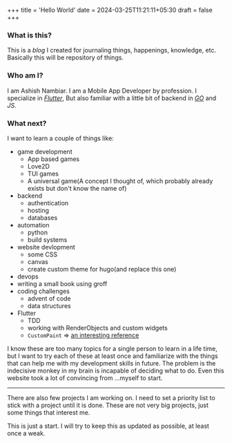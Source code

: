 +++
title = 'Hello World'
date = 2024-03-25T11:21:11+05:30
draft = false
+++
### What is this?
This is a *blog* I created for journaling things, happenings,
knowledge, etc. Basically this will be repository of things.

### Who am I?
I am Ashish Nambiar. I am a Mobile App Developer by profession. I specialize in
[*Flutter*](https://flutter.dev), But also familiar with a little bit of backend
in [*GO*](go.dev) and *JS*.

### What next?
I want to learn a couple of things like:
- game development
    - App based games
    - Love2D
    - TUI games
    - A universal game(A concept I thought of, which probably already exists
      but don't know the name of)
- backend
    - authentication
    - hosting
    - databases
- automation
    - python
    - build systems
- website devlopment
    - some CSS
    - canvas
    - create custom theme for hugo(and replace this one)
- devops
- writing a small book using groff
- coding challenges
    - advent of code
    - data structures
- Flutter
    - TDD
    - working with RenderObjects and custom widgets
    - `CustomPaint` => [an interesting reference](https://www.youtube.com/watch?v=pD38Yyz7N2E)

I know these are too many topics for a single person to learn in a life time,
but I want to try each of these at least once and familiarize with the things
that can help me with my development skills in future. The problem is the
indecisive monkey in my brain is incapable of deciding what to do. Even this
website took a lot of convincing from ...myself to start.

---
There are also few projects I am working on. I need to set a priority list to
stick with a project until it is done. These are not very big projects, just
some things that interest me. 

This is just a start. I will try to keep this as updated as possible, at least
once a weak.

